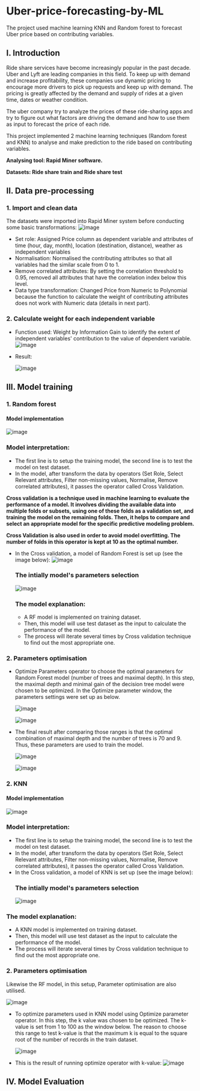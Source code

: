 # Uber-price-forecasting-by-ML
The project used machine learning KNN and Random forest to forecast Uber price based on contributing variables.
## I. Introduction
Ride share services have become increasingly popular in the past decade. Uber and Lyft are leading companies in this field. To keep up with demand and increase profitability, these companies use dynamic pricing to encourage more drivers to pick up requests and keep up with demand. The pricing is greatly affected by the demand and supply of rides at a given time, dates or weather condition. 

The uber company try to analyze the prices of these ride-sharing apps and try to figure out what factors are driving the demand and how to use them as input to forecast the price of each ride. 

This project implemented 2 machine learning techniques (Random forest and KNN) to analyse and make prediction to the ride based on contributing variables. 

**Analysing tool: Rapid Miner software.**

**Datasets: Ride share train and Ride share test**
## II. Data pre-processing
### 1. Import and clean data
The datasets were imported into Rapid Miner system before conducting some basic transformations: 
![image](https://github.com/mistletoegoegoe/Uber-price-forecasting-by-ML/assets/121160527/8879fee0-3064-4e13-9115-fc2dda5a9dd0)
- Set role: Assigned Price column as dependent variable and attributes of time (hour, day, month), location (destination, distance), weather as independent variables
- Normalisation: Normalised the contributing attributes so that all variables had the similar scale from 0 to 1.
- Remove correlated attributes: By setting the correlation threshold to 0.95, removed all attributes that have the correlation index below this level.
- Data type transformation: Changed Price from Numeric to Polynomial because the function to calculate the weight of contributing attributes does not work with Numeric data (details in next part).
### 2. Calculate weight for each independent variable
- Function used: Weight by Information Gain to identify the extent of independent variables' contribution to the value of dependent variable.
  ![image](https://github.com/mistletoegoegoe/Uber-price-forecasting-by-ML/assets/121160527/5290a66c-4e83-413d-8cac-270dbbaff4af)
- Result:
  
  ![image](https://github.com/mistletoegoegoe/Uber-price-forecasting-by-ML/assets/121160527/2e2557ed-12b3-44a2-9412-b72e2523b65f)
## III. Model training
### 1. Random forest
#### Model implementation
![image](https://github.com/mistletoegoegoe/Uber-price-forecasting-by-ML/assets/121160527/e1e4b63c-8466-4a5c-ab0c-67158592f073)
### Model interpretation: 
- The first line is to setup the training model, the second line is to test the model on test dataset.
- In the model, after transform the data by operators (Set Role, Select Relevant attributes, Filter non-missing values, Normalise, Remove correlated attributes), it passes the operator called Cross Validation.

**Cross validation is a technique used in machine learning to evaluate the performance of a model. It involves dividing the available data into multiple folds or subsets, using one of these folds as a validation set, and training the model on the remaining folds. Then, it helps to compare and select an appropriate model for the specific predictive modeling problem.**

**Cross Validation is also used in order to avoid model overfitting. The number of folds in this operator is kept at 10 as the optimal number.**

- In the Cross validation, a model of Random Forest is set up (see the image below):
  ![image](https://github.com/mistletoegoegoe/Uber-price-forecasting-by-ML/assets/121160527/5c2b0e40-f86e-4d04-8493-c1f94aecc0ca)
  ### The intially model's parameters selection
  ![image](https://github.com/mistletoegoegoe/Uber-price-forecasting-by-ML/assets/121160527/875e7a73-4461-40c0-95b7-db77c03d4e0c)

  ### The model explanation:
  - A RF model is implemented on training dataset.
  - Then, this model will use test dataset as the input to calculate the performance of the model.
  - The process will iterate several times by Cross validation technique to find out the most appropriate one.
### 2. Parameters optimisation
-	Optimize Parameters operator to choose the optimal parameters for Random Forest model (number of trees and maximal depth). In this step, the maximal depth and minimal gain of the decision tree model were chosen to be optimized. In the Optimize parameter window, the parameters settings were set up as below.

 	![image](https://github.com/mistletoegoegoe/Uber-price-forecasting-by-ML/assets/121160527/5270cc3a-d86d-4a26-b9f5-5aba6f5445e9)

 	![image](https://github.com/mistletoegoegoe/Uber-price-forecasting-by-ML/assets/121160527/e80c0a4a-d97d-4c11-b596-2666071803a2)

- The final result after comparing those ranges is that the optimal combination of maximal depth and the number of trees is 70 and 9. Thus, these parameters are used to train the model.
  
  ![image](https://github.com/mistletoegoegoe/Uber-price-forecasting-by-ML/assets/121160527/0046d573-ff42-4be7-a277-0be057743d40)

  ![image](https://github.com/mistletoegoegoe/Uber-price-forecasting-by-ML/assets/121160527/63ffa98d-c848-49f6-92c6-13cf7d73b564)


### 2. KNN
#### Model implementation
![image](https://github.com/mistletoegoegoe/Uber-price-forecasting-by-ML/assets/121160527/94f488fc-db48-4437-adf8-3af989748c90)

### Model interpretation: 
- The first line is to setup the training model, the second line is to test the model on test dataset.
- In the model, after transform the data by operators (Set Role, Select Relevant attributes, Filter non-missing values, Normalise, Remove correlated attributes), it passes the operator called Cross Validation.
- In the Cross validation, a model of KNN is set up (see the image below):
  ### The intially model's parameters selection
  ![image](https://github.com/mistletoegoegoe/Uber-price-forecasting-by-ML/assets/121160527/f62f87de-ab83-4e7f-8b2a-07fbc803658d)

 ### The model explanation:
  - A KNN model is implemented on training dataset.
  - Then, this model will use test dataset as the input to calculate the performance of the model.
  - The process will iterate several times by Cross validation technique to find out the most appropriate one.  
### 2. Parameters optimisation
Likewise the RF model, in this setup, Parameter optimisation are also utilised.

  ![image](https://github.com/mistletoegoegoe/Uber-price-forecasting-by-ML/assets/121160527/27284862-c126-4149-a1e0-d161a84ed9ba)

- To optimize parameters used in KNN model using Optimize parameter operator. In this step, the k value was chosen to be optimized. The k-value is set from 1 to 100 as the window below. The reason to choose this range to test k-value is that the maximum k is equal to the square root of the number of records in the train dataset.

  ![image](https://github.com/mistletoegoegoe/Uber-price-forecasting-by-ML/assets/121160527/b272c48b-4327-4c38-b57b-2cbb5bff1519)

- This is the result of running optimize operator with k-value:
  ![image](https://github.com/mistletoegoegoe/Uber-price-forecasting-by-ML/assets/121160527/79525e6e-867f-4ee1-9496-d2118cbc77ee)

## IV. Model Evaluation

